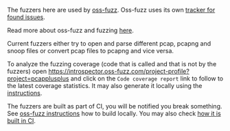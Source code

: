 The fuzzers here are used by [oss-fuzz](https://github.com/google/oss-fuzz/tree/master/projects/pcapplusplus).
Oss-fuzz uses its own [tracker for found issues](https://bugs.chromium.org/p/oss-fuzz/issues/list?q=proj%3Apcapplusplus&can=1).

Read more about oss-fuzz and fuzzing [here](https://google.github.io/oss-fuzz/).

Current fuzzers either try to open and parse different pcap, pcapng and snoop files or convert pcap files to pcapng and vice versa.

To analyze the fuzzing coverage (code that is called and that is not by the fuzzers) open https://introspector.oss-fuzz.com/project-profile?project=pcapplusplus and click on the `Code coverage report` link to follow to the latest coverage statistics.
It may also generate it locally using the [instructions](https://google.github.io/oss-fuzz/advanced-topics/code-coverage/).

The fuzzers are built as part of CI, you will be notified you break something.
See [oss-fuzz instructions](https://google.github.io/oss-fuzz/advanced-topics/reproducing/#building-using-docker) how to build locally.
You may also check [how it is built in CI](https://github.com/sashashura/PcapPlusPlus/blob/4d12307aac20d6387956a1eae0b5274a0d3f922b/.cirrus.yml#L71-L83).
